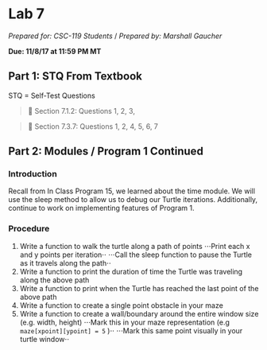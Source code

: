 # Lab 7
_Prepared for: CSC-119 Students_ /
_Prepared by: Marshall Gaucher_


**Due: 11/8/17 at 11:59 PM MT**

## Part 1: STQ From Textbook
STQ = Self-Test Questions

> :blue_book: Section 7.1.2: Questions 1, 2, 3,


> :blue_book: Section 7.3.7: Questions 1, 2, 4, 5, 6, 7

## Part 2: Modules / Program 1 Continued
### Introduction
Recall from In Class Program 15, we learned about the time module. We will use the sleep method to
allow us to debug our Turtle iterations. Additionally, continue to work on implementing features of
Program 1.

### Procedure
1. Write a function to walk the turtle along a path of points
  ⋅⋅⋅Print each x and y points per iteration⋅⋅
  ⋅⋅⋅Call the sleep function to pause the Turtle as it travels along the path⋅⋅
2. Write a function to print the duration of time the Turtle was traveling along the above path
3. Write a function to print when the Turtle has reached the last point of the above path
4. Write a function to create a single point obstacle in your maze
5. Write a function to create a wall/boundary around the entire window size (e.g. width, height)
  ⋅⋅⋅Mark this in your maze representation (e.g ```maze[xpoint][ypoint] = 5``` )⋅⋅
  ⋅⋅⋅Mark this same point visually in your turtle window⋅⋅
